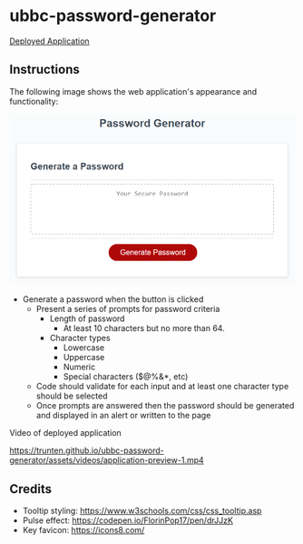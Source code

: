# ubbc-password-generator

[Deployed Application](https://trunten.github.io/ubbc-password-generator)

## Instructions

The following image shows the web application's appearance and functionality:

![password generator demo](./assets/images/05-javascript-challenge-demo.png)


* Generate a password when the button is clicked
  * Present a series of prompts for password criteria
    * Length of password
      * At least 10 characters but no more than 64.
    * Character types
      * Lowercase
      * Uppercase
      * Numeric
      * Special characters ($@%&*, etc)
  * Code should validate for each input and at least one character type should be selected
  * Once prompts are answered then the password should be generated and displayed in an alert or written to the page

Video of deployed application

https://trunten.github.io/ubbc-password-generator/assets/videos/application-preview-1.mp4
## Credits
- Tooltip styling: https://www.w3schools.com/css/css_tooltip.asp
- Pulse effect: https://codepen.io/FlorinPop17/pen/drJJzK
- Key favicon: https://icons8.com/
